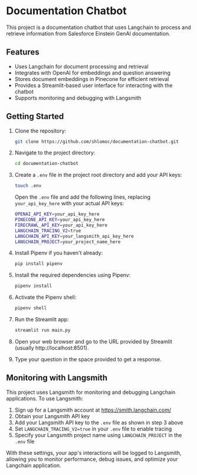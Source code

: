 # Documentation Chatbot

This project is a documentation chatbot that uses Langchain to process and retrieve information from Salesforce Einstein GenAI documentation.

## Features

- Uses Langchain for document processing and retrieval
- Integrates with OpenAI for embeddings and question answering
- Stores document embeddings in Pinecone for efficient retrieval
- Provides a Streamlit-based user interface for interacting with the chatbot
- Supports monitoring and debugging with Langsmith

## Getting Started

1. Clone the repository:
   ```bash
   git clone https://github.com/shlomoc/documentation-chatbot.git
   ```

2. Navigate to the project directory:
   ```bash
   cd documentation-chatbot
   ```

3. Create a `.env` file in the project root directory and add your API keys:
   ```bash
   touch .env
   ```
   Open the `.env` file and add the following lines, replacing `your_api_key_here` with your actual API keys:
   ```bash
   OPENAI_API_KEY=your_api_key_here
   PINECONE_API_KEY=your_api_key_here
   FIRECRAWL_API_KEY=your_api_key_here
   LANGCHAIN_TRACING_V2=true
   LANGCHAIN_API_KEY=your_langsmith_api_key_here
   LANGCHAIN_PROJECT=your_project_name_here
   ```

4. Install Pipenv if you haven't already:
   ```bash
   pip install pipenv
   ```

5. Install the required dependencies using Pipenv:
   ```bash
   pipenv install
   ```

6. Activate the Pipenv shell:
   ```bash
   pipenv shell
   ```

7. Run the Streamlit app:
   ```bash
   streamlit run main.py
   ```

8. Open your web browser and go to the URL provided by Streamlit (usually http://localhost:8501).

9. Type your question in the space provided to get a response.

## Monitoring with Langsmith

This project uses Langsmith for monitoring and debugging Langchain applications. To use Langsmith:

1. Sign up for a Langsmith account at https://smith.langchain.com/
2. Obtain your Langsmith API key
3. Add your Langsmith API key to the `.env` file as shown in step 3 above
4. Set `LANGCHAIN_TRACING_V2=true` in your `.env` file to enable tracing
5. Specify your Langsmith project name using `LANGCHAIN_PROJECT` in the `.env` file

With these settings, your app's interactions will be logged to Langsmith, allowing you to monitor performance, debug issues, and optimize your Langchain application.


